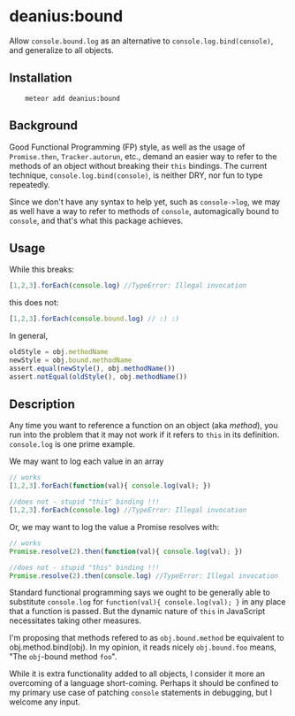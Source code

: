 # deanius:bound

Allow `console.bound.log` as an alternative to `console.log.bind(console)`, and generalize to all objects.

## Installation

```
    meteor add deanius:bound
```

## Background
Good Functional Programming (FP) style, as well as the usage of `Promise.then`, `Tracker.autorun`, etc., demand an easier way to refer to the methods of an object without breaking their `this` bindings. The current technique, `console.log.bind(console)`, is neither DRY, nor fun to type repeatedly.

Since we don't have any syntax to help yet, such as `console->log`, we may as well have a way to refer to methods of `console`, automagically bound to `console`, and that's what this package achieves.

## Usage

While this breaks:
```js
[1,2,3].forEach(console.log) //TypeError: Illegal invocation
```

this does not:

```js
[1,2,3].forEach(console.bound.log) // :) :)
```

In general,

```js
oldStyle = obj.methodName
newStyle = obj.bound.methodName
assert.equal(newStyle(), obj.methodName())
assert.notEqual(oldStyle(), obj.methodName())
```

## Description

Any time you want to reference a function on an object (aka *method*),
you run into the problem that it may not work if it refers to `this` in its definition. `console.log` is one prime example.

We may want to log each value in an array
```js
// works
[1,2,3].forEach(function(val){ console.log(val); })

//does not - stupid "this" binding !!!
[1,2,3].forEach(console.log) //TypeError: Illegal invocation
```

Or, we may want to log the value a Promise resolves with:

```js
// works
Promise.resolve(2).then(function(val){ console.log(val); })

//does not - stupid "this" binding !!!
Promise.resolve(2).then(console.log) //TypeError: Illegal invocation
```

Standard functional programming says we ought to be generally able to substitute `console.log` for `function(val){ console.log(val); }` in any place that a function is passed. But the dynamic nature of `this` in JavaScript necessitates taking other measures.

I'm proposing that methods refered to as `obj.bound.method` be equivalent to obj.method.bind(obj). In my opinion, it reads nicely `obj.bound.foo` means, "The `obj`-bound method `foo`".

While it is extra functionality added to all objects, I consider it more an overcoming of a language short-coming. Perhaps it should be confined to my primary use case of patching `console` statements in debugging, but I welcome any input.
